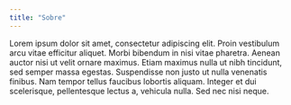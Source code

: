 ```yaml
---
title: "Sobre"
---
```


Lorem ipsum dolor sit amet, consectetur adipiscing elit. Proin vestibulum arcu vitae efficitur aliquet. Morbi bibendum in nisi vitae pharetra. Aenean auctor nisi ut velit ornare maximus. Etiam maximus nulla ut nibh tincidunt, sed semper massa egestas. Suspendisse non justo ut nulla venenatis finibus. Nam tempor tellus faucibus lobortis aliquam. Integer et dui scelerisque, pellentesque lectus a, vehicula nulla. Sed nec nisi neque.